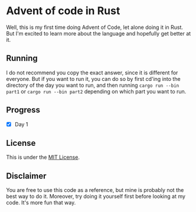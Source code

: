 # Advent of code in Rust

Well, this is my first time doing Advent of Code, let alone doing it in Rust. But I'm excited to learn more about the language and hopefully get better at it.

## Running

I do not recommend you copy the exact answer, since it is different for everyone. But if you want to run it, you can do so by first cd'ing into the directory of the day you want to run, and then running `cargo run --bin part1` or `cargo run --bin part2` depending on which part you want to run.

## Progress

- [x] Day 1

## License

This is under the [MIT License](/LICENSE).

## Disclaimer

You are free to use this code as a reference, but mine is probably not the best way to do it. Moreover, try doing it yourself first before looking at my code. It's more fun that way.
